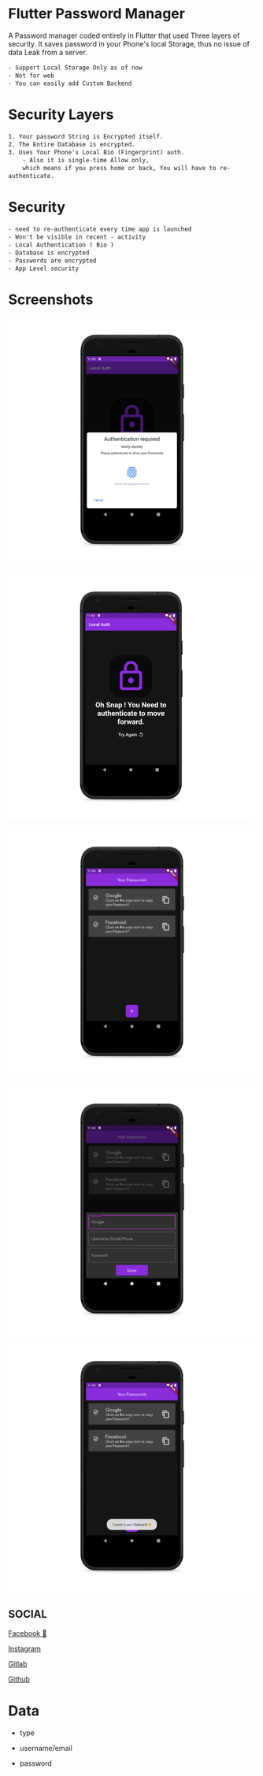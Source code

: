 # Flutter Password Manager

 A Password manager coded entirely in Flutter that used Three layers of security. It saves password in your Phone's local Storage, thus no issue of data Leak from a server. 

    - Support Local Storage Only as of now
    - Not for web
    - You can easily add Custom Backend

# Security Layers
    1. Your password String is Encrypted itself.
    2. The Entire Database is encrypted.
    3. Uses Your Phone's Local Bio (Fingerprint) auth.
        - Also it is single-time Allow only, 
        which means if you press home or back, You will have to re-authenticate.

# Security 
    - need to re-authenticate every time app is launched
    - Won't be visible in recent - activity
    - Local Authentication ( Bio )
    - Database is encrypted
    - Passwords are encrypted
    - App Level security


# Screenshots

![Text](screenshots/ss1.png  "Screenshot 1")

![Text](screenshots/ss2.png  "Screenshot 2")

![Text](screenshots/ss3.png  "Screenshot 3")

![Text](screenshots/ss4.png  "Screenshot 4")

![Text](screenshots/ss5.png  "Screenshot 5")

  
## SOCIAL


[Facebook 🧡](https://www.facebook.com/desiprogrammerprince)

[Instagram](https://www.instagram.com/desiprogrammer/)

[Gitlab](https://gitlab.com/desiprogrammer)

[Github](https://github.com/desi-programmer)

  
# Data

- type

- username/email

- password